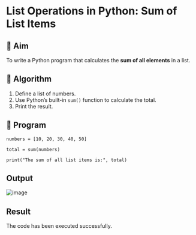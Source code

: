 # List Operations in Python: Sum of List Items

## 🎯 Aim
To write a Python program that calculates the **sum of all elements** in a list.

## 🧠 Algorithm
1. Define a list of numbers.
2. Use Python’s built-in `sum()` function to calculate the total.
3. Print the result.

## 🧾 Program

```
numbers = [10, 20, 30, 40, 50]

total = sum(numbers)

print("The sum of all list items is:", total)

```
## Output
![image](https://github.com/user-attachments/assets/98e25edd-aa87-4649-a05c-e408533ff935)

## Result
The code has been executed successfully.
